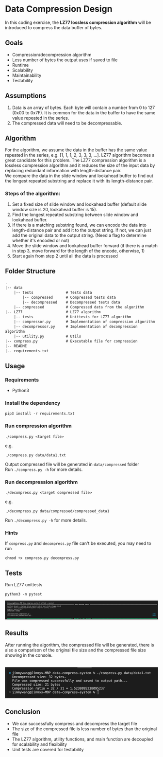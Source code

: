 # Data Compression Design
In this coding exercise, the **LZ77 lossless compression algorithm** will be introduced to compress the data buffer of bytes.

## Goals
- Compression/decompression algorithm
- Less number of bytes the output uses if saved to file
- Runtime
- Scalability
- Maintainability
- Testability

## Assumptions
1. Data is an array of bytes. Each byte will contain a number from 0 to 127 (0x00 to 0x7F). It is common for the data in the buffer to have the same value repeated in the series.
2. The compressed data will need to be decompressable.

## Algorithm
For the algorithm, we assume the data in the buffer has the same value repeated in the series, e.g. [1, 1, 1, 2, 3, 3, 3, ...]. LZ77 algorithm becomes a great candidate for this problem. The LZ77 compression algorithm is a lossless compression algorithm and it reduces the size of the input data by replacing redundant information with length-distance pair. <br/>
We compare the data in the slide window and lookahead buffer to find out the longest repeated substring and replace it with its length-distance pair. <br/>
### Steps of the algorithm:
1. Set a fixed size of slide window and lookahead buffer (default slide window size is 20, lookahead buffer is 15).
2. Find the longest repeated substring between slide window and lookahead buffer.
3. If there is a matching substring found, we can encode the data into length-distance pair and add it to the output string. If not, we can just add the original data to the output string. (Need a flag to determine whether it's encoded or not)
4. Move the slide window and lookahead buffer forward (if there is a match in step 3, move forward for the length of the encode, otherwise, 1)
5. Start again from step 2 until all the data is processed

## Folder Structure
    .
    |-- data
        |-- tests               # Tests data
            |-- compressed      # Compressed tests data
            |-- decompressed    # Decompressed tests data
        |-- compressed          # Compressed data from the algorithm
    |-- LZ77                    # LZ77 algorithm
        |-- tests               # Unittests for LZ77 algorithm
        |-- compressor.py       # Implementation of compression algorithm
        |-- decompressor.py     # Implementation of decompression algorithm
        |-- utility.py          # Utils
    |-- compress.py             # Executable file for compression
    |-- README
    |-- requirements.txt


## Usage
### Requirements
- Python3

### Install the dependency
```
pip3 install -r requirements.txt
```

### Run compression algorithm
```
./compress.py <target file>
```
e.g.
```
./compress.py data/data1.txt
```
Output compressed file will be generated in ```data/compressed``` folder <br/>
Run ```./compress.py -h``` for more details.

### Run decompression algorithm
```
./decompress.py <target compressed file>
```
e.g.
```
./decompress.py data/compressed/compressed_data1
```
Run ```./decompress.py -h``` for more details.

### Hints
If ```compress.py``` and ```decompress.py``` file can't be executed, you may need to run
```
chmod +x compress.py decompress.py
```

## Tests
Run LZ77 unittests
```
python3 -m pytest
```
![alt text](https://github.com/PinHoWang/data-compress-system/blob/main/test_result.png)


## Results
After running the algorithm, the compressed file will be generated, there is also a comparison of the original file size and the compressed file size showing in the console. <br/><br/>

![alt text](https://github.com/PinHoWang/data-compress-system/blob/main/result.png)

## Conclusion
- We can successfully compress and decompress the target file
- The size of the compressed file is less number of bytes than the original file
- The LZ77 algorithm, utility functions, and main function are decoupled for scalability and flexibility
- Unit tests are covered for testability